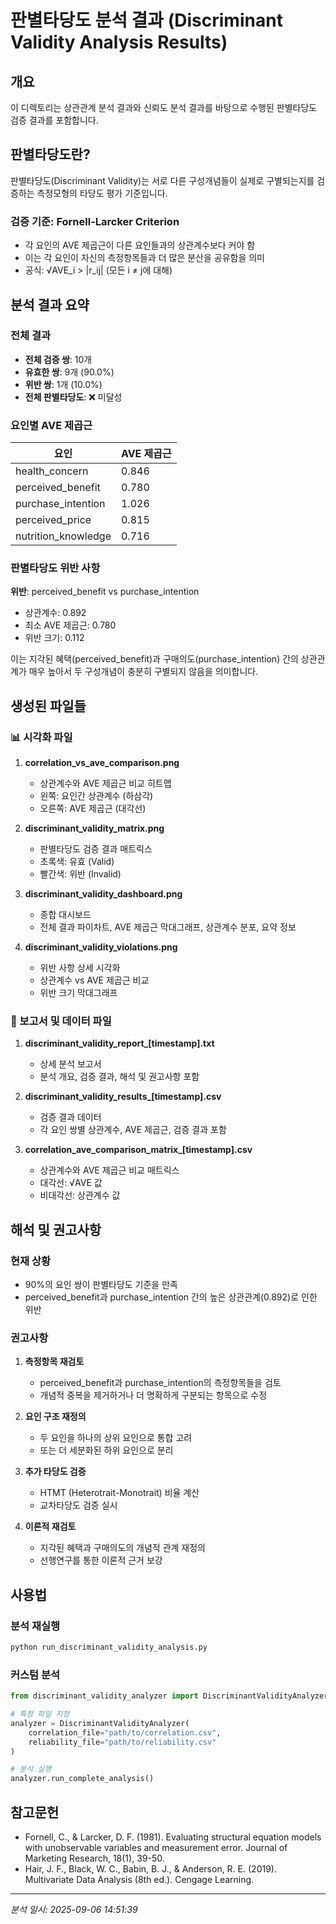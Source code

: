# 판별타당도 분석 결과 (Discriminant Validity Analysis Results)

## 개요
이 디렉토리는 상관관계 분석 결과와 신뢰도 분석 결과를 바탕으로 수행된 판별타당도 검증 결과를 포함합니다.

## 판별타당도란?
판별타당도(Discriminant Validity)는 서로 다른 구성개념들이 실제로 구별되는지를 검증하는 측정모형의 타당도 평가 기준입니다.

### 검증 기준: Fornell-Larcker Criterion
- 각 요인의 AVE 제곱근이 다른 요인들과의 상관계수보다 커야 함
- 이는 각 요인이 자신의 측정항목들과 더 많은 분산을 공유함을 의미
- 공식: √AVE_i > |r_ij| (모든 i ≠ j에 대해)

## 분석 결과 요약

### 전체 결과
- **전체 검증 쌍**: 10개
- **유효한 쌍**: 9개 (90.0%)
- **위반 쌍**: 1개 (10.0%)
- **전체 판별타당도**: ❌ 미달성

### 요인별 AVE 제곱근
| 요인 | AVE 제곱근 |
|------|-----------|
| health_concern | 0.846 |
| perceived_benefit | 0.780 |
| purchase_intention | 1.026 |
| perceived_price | 0.815 |
| nutrition_knowledge | 0.716 |

### 판별타당도 위반 사항
**위반**: perceived_benefit vs purchase_intention
- 상관계수: 0.892
- 최소 AVE 제곱근: 0.780
- 위반 크기: 0.112

이는 지각된 혜택(perceived_benefit)과 구매의도(purchase_intention) 간의 상관관계가 매우 높아서 두 구성개념이 충분히 구별되지 않음을 의미합니다.

## 생성된 파일들

### 📊 시각화 파일
1. **correlation_vs_ave_comparison.png**
   - 상관계수와 AVE 제곱근 비교 히트맵
   - 왼쪽: 요인간 상관계수 (하삼각)
   - 오른쪽: AVE 제곱근 (대각선)

2. **discriminant_validity_matrix.png**
   - 판별타당도 검증 결과 매트릭스
   - 초록색: 유효 (Valid)
   - 빨간색: 위반 (Invalid)

3. **discriminant_validity_dashboard.png**
   - 종합 대시보드
   - 전체 결과 파이차트, AVE 제곱근 막대그래프, 상관계수 분포, 요약 정보

4. **discriminant_validity_violations.png**
   - 위반 사항 상세 시각화
   - 상관계수 vs AVE 제곱근 비교
   - 위반 크기 막대그래프

### 📄 보고서 및 데이터 파일
1. **discriminant_validity_report_[timestamp].txt**
   - 상세 분석 보고서
   - 분석 개요, 검증 결과, 해석 및 권고사항 포함

2. **discriminant_validity_results_[timestamp].csv**
   - 검증 결과 데이터
   - 각 요인 쌍별 상관계수, AVE 제곱근, 검증 결과 포함

3. **correlation_ave_comparison_matrix_[timestamp].csv**
   - 상관계수와 AVE 제곱근 비교 매트릭스
   - 대각선: √AVE 값
   - 비대각선: 상관계수 값

## 해석 및 권고사항

### 현재 상황
- 90%의 요인 쌍이 판별타당도 기준을 만족
- perceived_benefit과 purchase_intention 간의 높은 상관관계(0.892)로 인한 위반

### 권고사항
1. **측정항목 재검토**
   - perceived_benefit과 purchase_intention의 측정항목들을 검토
   - 개념적 중복을 제거하거나 더 명확하게 구분되는 항목으로 수정

2. **요인 구조 재정의**
   - 두 요인을 하나의 상위 요인으로 통합 고려
   - 또는 더 세분화된 하위 요인으로 분리

3. **추가 타당도 검증**
   - HTMT (Heterotrait-Monotrait) 비율 계산
   - 교차타당도 검증 실시

4. **이론적 재검토**
   - 지각된 혜택과 구매의도의 개념적 관계 재정의
   - 선행연구를 통한 이론적 근거 보강

## 사용법

### 분석 재실행
```bash
python run_discriminant_validity_analysis.py
```

### 커스텀 분석
```python
from discriminant_validity_analyzer import DiscriminantValidityAnalyzer

# 특정 파일 지정
analyzer = DiscriminantValidityAnalyzer(
    correlation_file="path/to/correlation.csv",
    reliability_file="path/to/reliability.csv"
)

# 분석 실행
analyzer.run_complete_analysis()
```

## 참고문헌
- Fornell, C., & Larcker, D. F. (1981). Evaluating structural equation models with unobservable variables and measurement error. Journal of Marketing Research, 18(1), 39-50.
- Hair, J. F., Black, W. C., Babin, B. J., & Anderson, R. E. (2019). Multivariate Data Analysis (8th ed.). Cengage Learning.

---
*분석 일시: 2025-09-06 14:51:39*
